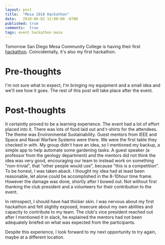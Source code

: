 ```yaml
---
layout: post
title:  "Mesa 2018 Hackathon"
date:   2018-06-02 12:00:00 -0700
published: true
comments:  true
tags: event hackathon mesa
---
```


Tomorrow San Diego Mesa Community College is having their first [hackathon][mesa-csc]. Coincidentally, it's also my first hackathon.

# Pre-thoughts

I'm not sure what to expect, I'm bringing my equipment and a small idea and we'll see how it goes.
The rest of this post will take place after the event.

# Post-thoughts

It certaintly proved to be a learning experience. 
The event had a lot of effort placed into it. There was lots of food laid out and t-shirts for the attendees.
The theme was Environmental Sustainability. Guest mentors from IEEE and Space and Naval Warfare Systems were there.
We were the first table they checked in with. My group didn't have an idea, so I mentioned my backup, a simple app to help automate some gardening tasks.
A guest speaker (a professor from the geology department) and the mentors did not think the idea was very good, encouraging our team to instead work on something "non-trivial", that "other people would use", because "this is a competition". 
To be honest, I was taken aback. I thought my idea had at least been reasonable, let alone could be accomplished in the 8-10hour time frame. 
However the damage was done, shortly after I bowed out. Not without first thanking the club president and a volunteers for their contribution to the event. 

In retrospect, I should have had thicker skin. I was nervous about my first hackathon and felt slightly exposed, insecure about my own abilities and capacity to contribute to my team.
The club's vice president reached out after I mentioned it in slack, he explained the mentors had not been adequately briefed on what was expected from the participants.

Despite this experience, I look forward to my next opportunity to try again, maybe at a different location.

[mesa-csc]: http://cscmesa.com/mesahacks/
